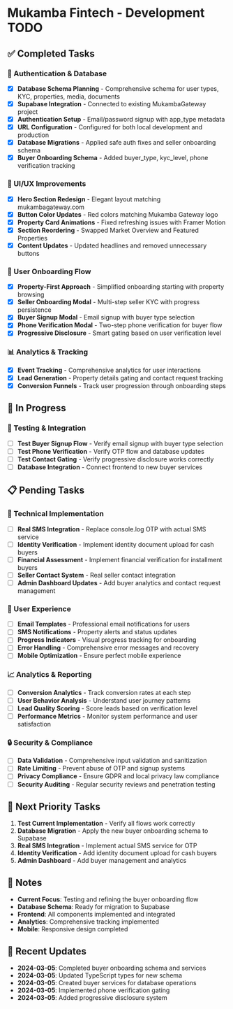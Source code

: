 # Mukamba Fintech - Development TODO

## ✅ **Completed Tasks**

### **🔐 Authentication & Database**
- [x] **Database Schema Planning** - Comprehensive schema for user types, KYC, properties, media, documents
- [x] **Supabase Integration** - Connected to existing MukambaGateway project
- [x] **Authentication Setup** - Email/password signup with app_type metadata
- [x] **URL Configuration** - Configured for both local development and production
- [x] **Database Migrations** - Applied safe auth fixes and seller onboarding schema
- [x] **Buyer Onboarding Schema** - Added buyer_type, kyc_level, phone verification tracking

### **🎨 UI/UX Improvements**
- [x] **Hero Section Redesign** - Elegant layout matching mukambagateway.com
- [x] **Button Color Updates** - Red colors matching Mukamba Gateway logo
- [x] **Property Card Animations** - Fixed refreshing issues with Framer Motion
- [x] **Section Reordering** - Swapped Market Overview and Featured Properties
- [x] **Content Updates** - Updated headlines and removed unnecessary buttons

### **🔄 User Onboarding Flow**
- [x] **Property-First Approach** - Simplified onboarding starting with property browsing
- [x] **Seller Onboarding Modal** - Multi-step seller KYC with progress persistence
- [x] **Buyer Signup Modal** - Email signup with buyer type selection
- [x] **Phone Verification Modal** - Two-step phone verification for buyer flow
- [x] **Progressive Disclosure** - Smart gating based on user verification level

### **📊 Analytics & Tracking**
- [x] **Event Tracking** - Comprehensive analytics for user interactions
- [x] **Lead Generation** - Property details gating and contact request tracking
- [x] **Conversion Funnels** - Track user progression through onboarding steps

## 🚧 **In Progress**

### **🧪 Testing & Integration**
- [ ] **Test Buyer Signup Flow** - Verify email signup with buyer type selection
- [ ] **Test Phone Verification** - Verify OTP flow and database updates
- [ ] **Test Contact Gating** - Verify progressive disclosure works correctly
- [ ] **Database Integration** - Connect frontend to new buyer services

## 📋 **Pending Tasks**

### **🔧 Technical Implementation**
- [ ] **Real SMS Integration** - Replace console.log OTP with actual SMS service
- [ ] **Identity Verification** - Implement identity document upload for cash buyers
- [ ] **Financial Assessment** - Implement financial verification for installment buyers
- [ ] **Seller Contact System** - Real seller contact integration
- [ ] **Admin Dashboard Updates** - Add buyer analytics and contact request management

### **🎯 User Experience**
- [ ] **Email Templates** - Professional email notifications for users
- [ ] **SMS Notifications** - Property alerts and status updates
- [ ] **Progress Indicators** - Visual progress tracking for onboarding
- [ ] **Error Handling** - Comprehensive error messages and recovery
- [ ] **Mobile Optimization** - Ensure perfect mobile experience

### **📈 Analytics & Reporting**
- [ ] **Conversion Analytics** - Track conversion rates at each step
- [ ] **User Behavior Analysis** - Understand user journey patterns
- [ ] **Lead Quality Scoring** - Score leads based on verification level
- [ ] **Performance Metrics** - Monitor system performance and user satisfaction

### **🔒 Security & Compliance**
- [ ] **Data Validation** - Comprehensive input validation and sanitization
- [ ] **Rate Limiting** - Prevent abuse of OTP and signup systems
- [ ] **Privacy Compliance** - Ensure GDPR and local privacy law compliance
- [ ] **Security Auditing** - Regular security reviews and penetration testing

## 🎯 **Next Priority Tasks**

1. **Test Current Implementation** - Verify all flows work correctly
2. **Database Migration** - Apply the new buyer onboarding schema to Supabase
3. **Real SMS Integration** - Implement actual SMS service for OTP
4. **Identity Verification** - Add identity document upload for cash buyers
5. **Admin Dashboard** - Add buyer management and analytics

## 📝 **Notes**

- **Current Focus**: Testing and refining the buyer onboarding flow
- **Database Schema**: Ready for migration to Supabase
- **Frontend**: All components implemented and integrated
- **Analytics**: Comprehensive tracking implemented
- **Mobile**: Responsive design completed

## 🔄 **Recent Updates**

- **2024-03-05**: Completed buyer onboarding schema and services
- **2024-03-05**: Updated TypeScript types for new schema
- **2024-03-05**: Created buyer services for database operations
- **2024-03-05**: Implemented phone verification gating
- **2024-03-05**: Added progressive disclosure system
